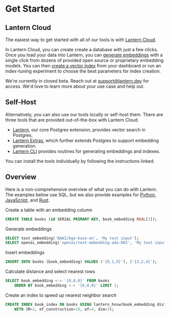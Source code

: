 # Get Started

## Lantern Cloud

The easiest way to get started with all of our tools is with [Lantern Cloud](/).

In Lantern Cloud, you can create create a database with just a few clicks. Once you load your data into Lantern, you can [generate embeddings](/docs/develop/generate) with a single click from dozens of provided open source or proprietary embedding models. You can then [create a vector index](/docs/develop/indexing) from your dashboard or run an index-tuning experiment to choose the best parameters for index creation.

We're currently in closed beta. Reach out at support@lantern.dev for access. We'd love to learn more about your use case and help out.

## Self-Host

Alternatively, you can also use our tools locally or self-host them. There are three tools that are provided out-of-the-box with Lantern Cloud.

- [Lantern](/docs/lantern-db/install), our core Postgres extension, provides vector search in Postgres.
- [Lantern Extras](/docs/lantern-extras/install), which further extends Postgres to support embedding generation.
- [Lantern CLI](/docs/lantern-cli/install) provides routines for generating embeddings and indexes.

You can install the tools individually by following the instructions linked.

## Overview

Here is a non-comprehensive overview of what you can do with Lantern. The examples below use SQL, but we also provide examples for [Python](/docs/languages/python), [JavaScript](/docs/languages/javascript), and [Rust](/docs/languages/rust).

Create a table with an embedding column

```sql
CREATE TABLE books (id SERIAL PRIMARY KEY, book_embedding REAL[3]);
```

Generate embeddings

```sql
SELECT text_embedding('BAAI/bge-base-en', 'My text input');
SELECT openai_embedding('openai/text-embedding-ada-002', 'My text input');
```

Insert embeddings

```sql
INSERT INTO books (book_embedding) VALUES ('{0,1,0}'), ('{3,2,4}');
```

Calculate distance and select nearest rows

```sql
SELECT book_embedding <-> '{0,0,0}' FROM books
    ORDER BY book_embedding <-> '{0,0,0}' LIMIT 1;
```

Create an index to speed up nearest neighbor search

```sql
CREATE INDEX book_index ON books USING lantern_hnsw(book_embedding dist_l2sq_ops)
    WITH (M=2, ef_construction=10, ef=4, dim=3);
```

